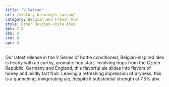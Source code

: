 ```yaml
---
title: "V-Saison"
url: /victory-brewing/v-saison/
category: Belgian and French Ale
style: Other Belgian-Style Ales
abv: 7.5
ibu: 0
srm: 0
upc: 0
---
```

Our latest release in the V Series of bottle conditioned, Belgian-inspired ales is heady with an earthy, aromatic hop start. Involving hops from the Czech Republic, Germany and England, this flavorful ale slides into flavors of honey and mildly tart fruit. Leaving a refreshing impression of  dryness, this is a quenching, invigorating ale, despite it substantial strength  at 7.5% abv.
